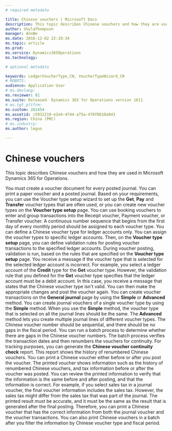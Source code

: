 ```yaml
---
# required metadata

title: Chinese vouchers | Microsoft Docs
description: This topic describes Chinese vouchers and how they are used in Microsoft Dynamics 365 for Operations.
author: ShylaThompson
manager: AnnBe
ms.date: 2016-12-02 22:19:34
ms.topic: article
ms.prod: 
ms.service: Dynamics365Operations
ms.technology: 

# optional metadata

keywords: LedgerVoucherType_CN, VoucherTypeWizard_CN
# ROBOTS: 
audience: Application User
# ms.devlang: 
ms.reviewer: 81
ms.suite: Released- Dynamics 365 for Operations version 1611
# ms.tgt_pltfrm: 
ms.custom: 261454
ms.assetid: c5932219-e2e4-4f44-a75a-470f0b10a041
ms.region: China (PRC)
# ms.industry: 
ms.author: leguo

---
```


# Chinese vouchers

This topic describes Chinese vouchers and how they are used in Microsoft Dynamics 365 for Operations.

You must create a voucher document for every posted journal. You can print a paper voucher and a posted journal. Based on your requirements, you can use the Voucher type setup wizard to set up the **Get**, **Pay** and **Transfer** voucher types that are often used, or you can create new voucher types on the **Voucher type setup** page. You can use booking vouchers to enter and group transactions into the Receipt voucher, Payment voucher, or Transfer voucher. A continuous number sequence that begins from the first day of every monthly period should be assigned to each voucher type. You can define a Chinese voucher type for ledger accounts only. You can assign the voucher types to specific ledger accounts. Then, on the **Voucher type setup** page, you can define validation rules for posting voucher transactions to the specified ledger accounts. During voucher posting, validation is run, based on the rules that are specified on the **Voucher type setup** page. You receive a message if the voucher type that is selected for the selected ledger account is incorrect. For example, you select a ledger account of the **Credit** type for the **Get** voucher type. However, the validation rule that you defined for the **Get** voucher type specifies that the ledger account must be a debit account. In this case, you receive a message that states that the Chinese voucher type isn't valid. You can then make the appropriate changes and post the voucher again. You can create voucher transactions on the **General journal** page by using the **Simple** or **Advanced** method. You can create journal vouchers of a single voucher type by using the **Simple** method. When you use the **Simple** method, the voucher type that is selected on all the journal lines should be the same. The **Advanced** method lets you create multiple journal lines of different voucher types. The Chinese voucher number should be sequential, and there should be no gaps in the fiscal period. You can run a batch process to determine whether there are gaps in the Chinese voucher numbers. The batch process verifies the transaction dates and then renumbers the vouchers for continuity. For tracking purposes, you can generate the **Chinese voucher continuity check** report. This report shows the history of renumbered Chinese vouchers. You can print a Chinese voucher either before or after you post the voucher. The printed voucher shows information such as the history of renumbered Chinese vouchers, and tax information before or after the voucher was posted. You can review the printed information to verify that the information is the same before and after posting, and that the information is correct. For example, if you select sales tax in a journal voucher, the final voucher information includes the sales tax. However, the sales tax might differ from the sales tax that was part of the journal. The printed result must be accurate, and it must be the same as the result that is generated after the final posting. Therefore, you can print a Chinese voucher that has the correct information from both the journal voucher and the voucher transactions. You can also print Chinese vouchers in a batch after you filter the information by Chinese voucher type and fiscal period.


